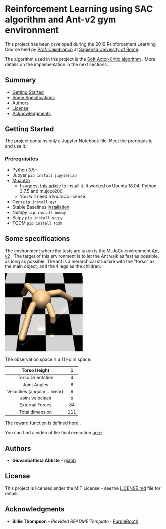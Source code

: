 # Reinforcement Learning using SAC algorithm and Ant-v2 gym environment

This project has been developed during the 2019 Reinforcement Learning Course held py [Prof. Capobianco](http://robertocapobianco.com/) at [Sapienza University of Rome](https://www.uniroma1.it/).

The algorithm used in this project is the [Soft Actor-Critic algorithm](https://arxiv.org/abs/1812.05905) . More details on the implementation in the next sections.

## Summary

  - [Getting Started](#getting-started)
  - [Some Specifications](#some-specifications)
  - [Authors](#authors)
  - [License](#license)
  - [Acknowledgments](#acknowledgments)

## Getting Started

The project contains only a Jupyter Notebook file. Meet the prerequisite and use it.

### Prerequisites

- Python 3.5+
- Jupyer ``` pip install jupyterlab ```
- [MuJoCo](http://www.mujoco.org) 
	- I suggest [this article](https://medium.com/@ganeshprasanna/setting-up-mujoco-7a5ee62cf6dc) to install it. It worked on Ubuntu 18.04, Python 3.7.5 and mujoco200.
	- You will need a MuJoCo license.
- Gym ``` pip install gym ```
- Stable Baselines [installation](https://stable-baselines.readthedocs.io/en/master/guide/install.html)
- Numpy ``` pip install numpy ```
- Scipy ``` pip install scipy ```
- TQDM ``` pip install tqdm ```

## Some specifications

The environment where the tests are taken is the MuJoCo environment [Ant-v2](https://gym.openai.com/envs/Ant-v2/) . The target of this environment is to let the Ant walk as fast as possible, as long as possible. The ant is a hierarchical structure with the "torso" as the main object, and the 4 legs as the children:


<img src="https://raw.githubusercontent.com/giabb/reinforcement-learning/main/md_media/ant.jpg" alt="img_ant" width="250" height="250">


The observation space is a 111-dim space:

|          Torso Height         |  1  |
|:-----------------------------:|:---:|
|       Torso Orientation       |  4  |
|          Joint Angles         |  8  |
| Velocities (angular + linear) |  6  |
|        Joint Velocities       |  8  |
|        External Forces        |  84 |
|        Total dimension        | 111 |

The reward function is [defined here](https://github.com/openai/gym/blob/master/gym/envs/mujoco/ant.py#L10) .

You can find a video of the final execution [here](https://github.com/giabb/reinforcement-learning/blob/main/md_media/The%20Walking%20Ant.mp4) .


## Authors

  - **Giovanbattista Abbate** - [giabb](https://github.com/giabb)

## License

This project is licensed under the MIT License - see the [LICENSE.md](LICENSE.md) file for details

## Acknowledgments

- **Billie Thompson** - *Provided README Template* - [PurpleBooth](https://github.com/PurpleBooth)
